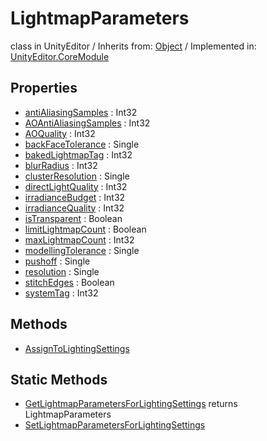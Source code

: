 # LightmapParameters
class in UnityEditor
 / Inherits from: <a href="https://docs.unity3d.com/6000.2/Documentation/ScriptReference/Object.html">Object</a> / Implemented in: <a href="https://docs.unity3d.com/6000.2/Documentation/ScriptReference/UnityEditor.CoreModule.html">UnityEditor.CoreModule</a>

## Properties
- <a href="https://docs.unity3d.com/6000.2/Documentation/ScriptReference/LightmapParameters-antiAliasingSamples.html">antiAliasingSamples</a> : Int32
- <a href="https://docs.unity3d.com/6000.2/Documentation/ScriptReference/LightmapParameters-AOAntiAliasingSamples.html">AOAntiAliasingSamples</a> : Int32
- <a href="https://docs.unity3d.com/6000.2/Documentation/ScriptReference/LightmapParameters-AOQuality.html">AOQuality</a> : Int32
- <a href="https://docs.unity3d.com/6000.2/Documentation/ScriptReference/LightmapParameters-backFaceTolerance.html">backFaceTolerance</a> : Single
- <a href="https://docs.unity3d.com/6000.2/Documentation/ScriptReference/LightmapParameters-bakedLightmapTag.html">bakedLightmapTag</a> : Int32
- <a href="https://docs.unity3d.com/6000.2/Documentation/ScriptReference/LightmapParameters-blurRadius.html">blurRadius</a> : Int32
- <a href="https://docs.unity3d.com/6000.2/Documentation/ScriptReference/LightmapParameters-clusterResolution.html">clusterResolution</a> : Single
- <a href="https://docs.unity3d.com/6000.2/Documentation/ScriptReference/LightmapParameters-directLightQuality.html">directLightQuality</a> : Int32
- <a href="https://docs.unity3d.com/6000.2/Documentation/ScriptReference/LightmapParameters-irradianceBudget.html">irradianceBudget</a> : Int32
- <a href="https://docs.unity3d.com/6000.2/Documentation/ScriptReference/LightmapParameters-irradianceQuality.html">irradianceQuality</a> : Int32
- <a href="https://docs.unity3d.com/6000.2/Documentation/ScriptReference/LightmapParameters-isTransparent.html">isTransparent</a> : Boolean
- <a href="https://docs.unity3d.com/6000.2/Documentation/ScriptReference/LightmapParameters-limitLightmapCount.html">limitLightmapCount</a> : Boolean
- <a href="https://docs.unity3d.com/6000.2/Documentation/ScriptReference/LightmapParameters-maxLightmapCount.html">maxLightmapCount</a> : Int32
- <a href="https://docs.unity3d.com/6000.2/Documentation/ScriptReference/LightmapParameters-modellingTolerance.html">modellingTolerance</a> : Single
- <a href="https://docs.unity3d.com/6000.2/Documentation/ScriptReference/LightmapParameters-pushoff.html">pushoff</a> : Single
- <a href="https://docs.unity3d.com/6000.2/Documentation/ScriptReference/LightmapParameters-resolution.html">resolution</a> : Single
- <a href="https://docs.unity3d.com/6000.2/Documentation/ScriptReference/LightmapParameters-stitchEdges.html">stitchEdges</a> : Boolean
- <a href="https://docs.unity3d.com/6000.2/Documentation/ScriptReference/LightmapParameters-systemTag.html">systemTag</a> : Int32

## Methods
- <a href="https://docs.unity3d.com/6000.2/Documentation/ScriptReference/LightmapParameters.AssignToLightingSettings.html">AssignToLightingSettings</a>

## Static Methods
- <a href="https://docs.unity3d.com/6000.2/Documentation/ScriptReference/LightmapParameters.GetLightmapParametersForLightingSettings.html">GetLightmapParametersForLightingSettings</a> returns LightmapParameters
- <a href="https://docs.unity3d.com/6000.2/Documentation/ScriptReference/LightmapParameters.SetLightmapParametersForLightingSettings.html">SetLightmapParametersForLightingSettings</a>
